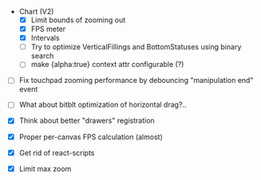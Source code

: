- Chart (V2)
  - [x] Limit bounds of zooming out
  - [x] FPS meter
  - [x] Intervals
  - [ ] Try to optimize VerticalFillings and BottomStatuses using binary search
  - [ ] make {alpha:true} context attr configurable (?)

- [ ] Fix touchpad zooming performance by debouncing "manipulation end" event
- [ ] What about bitblt optimization of horizontal drag?..

- [x] Think about better "drawers" registration
- [x] Proper per-canvas FPS calculation (almost)
- [x] Get rid of react-scripts
- [x] Limit max zoom
